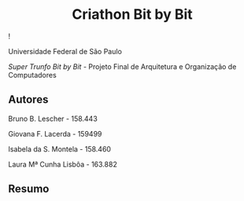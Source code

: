 <h1 align="center"> Criathon Bit by Bit </h1>!

Universidade Federal de São Paulo

_Super Trunfo Bit by Bit_ - Projeto Final de Arquitetura e Organização de Computadores

## Autores
Bruno B. Lescher - 158.443

Giovana F. Lacerda - 159499

Isabela da S. Montela - 158.460

Laura Mª Cunha Lisbôa - 163.882

## Resumo
